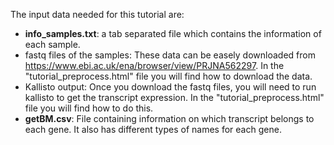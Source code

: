 The input data needed for this tutorial are:

* **info_samples.txt**: a tab separated file which contains the information of each sample.
* fastq files of the samples: These data can be easely downloaded from https://www.ebi.ac.uk/ena/browser/view/PRJNA562297. In the "tutorial_preprocess.html" file you will find how to download the data.
* Kallisto output: Once you download the fastq files, you will need to run kallisto to get the transcript expression. In the "tutorial_preprocess.html" file you will find how to do this.
* **getBM.csv**: File containing information on which transcript belongs to each gene. It also has different types of names for each gene.



